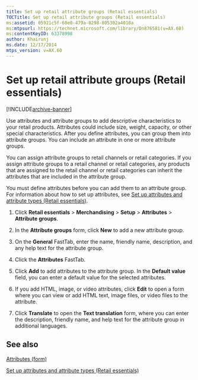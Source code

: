 ```yaml
---
title: Set up retail attribute groups (Retail essentials)
TOCTitle: Set up retail attribute groups (Retail essentials)
ms:assetid: 05921c5f-60e0-479a-8298-805302a4010a
ms:mtpsurl: https://technet.microsoft.com/library/Dn876581(v=AX.60)
ms:contentKeyID: 63378998
author: Khairunj
ms.date: 12/17/2014
mtps_version: v=AX.60
---
```


# Set up retail attribute groups (Retail essentials) 


[!INCLUDE[archive-banner](includes/archive-banner.md)]


Use attributes and attribute groups to add descriptive characteristics to your retail products. Attributes could include size, weight, capacity, or other special characteristics. After you define attributes, you can group them into attribute groups. You can include an attribute in one or more attribute groups.

You can assign attribute groups to retail channels or retail categories. If you assign attribute groups to a retail channel or retail categories, any products that are assigned to the retail channel or retail categories can inherit the attributes that are included in the attribute group.

You must define attributes before you can add them to an attribute group. For information about how to set up attributes, see [Set up attributes and attribute types (Retail essentials)](set-up-attributes-and-attribute-types-retail-essentials.md).

1.  Click **Retail essentials** \> **Merchandising** \> **Setup** \> **Attributes** \> **Attribute groups**.

2.  In the **Attribute groups** form, click **New** to add a new attribute group.

3.  On the **General** FastTab, enter the name, friendly name, description, and any help text for the attribute group.

4.  Click the **Attributes** FastTab.

5.  Click **Add** to add attributes to the attribute group. In the **Default value** field, you can enter a default value for the selected attributes.

6.  If you add HTML, image, or video attributes, click **Edit** to open a form where you can view or add HTML text, image files, or video files to the attribute.

7.  Click **Translate** to open the **Text translation** form, where you can enter the description, friendly name, and help text for the attribute group in additional languages.

## See also

[Attributes (form)](https://technet.microsoft.com/library/hh242817\(v=ax.60\))

[Set up attributes and attribute types (Retail essentials)](set-up-attributes-and-attribute-types-retail-essentials.md)

  


